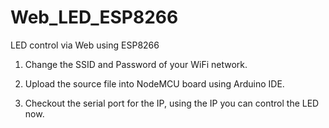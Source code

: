 # Web_LED_ESP8266
LED control via Web using ESP8266


1) Change the SSID and Password of your WiFi network.

2) Upload the source file into NodeMCU board using Arduino IDE.

3) Checkout the serial port for the IP, using the IP you can control the LED now.
